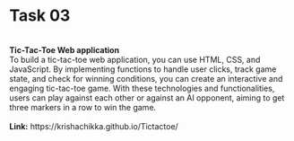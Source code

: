 # Task 03
<br>
<b>Tic-Tac-Toe Web application</b>
<br>
To build a tic-tac-toe web application, you can use HTML, CSS, and JavaScript. By implementing functions to handle user clicks, track game state, and check for winning conditions, you can create an interactive and engaging tic-tac-toe game. With these technologies and functionalities, users can play against each other or against an AI opponent, aiming to get three markers in a row to win the game.
<br>
<br>
<b>Link:</b> https://krishachikka.github.io/Tictactoe/
